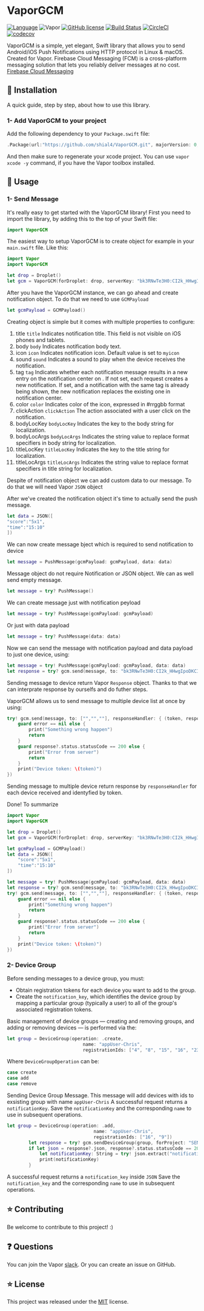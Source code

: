 # VaporGCM

[![Language](https://img.shields.io/badge/Swift-3.0-brightgreen.svg)](http://swift.org)
![Vapor](https://img.shields.io/badge/Vapor-2.x-green.svg)
[![GitHub license](https://img.shields.io/badge/license-MIT-blue.svg)](https://raw.githubusercontent.com/shial4/VaporGCM/master/license)
[![Build Status](https://travis-ci.org/shial4/VaporGCM.svg?branch=master)](https://travis-ci.org/shial4/VaporGCM)
[![CircleCI](https://circleci.com/gh/shial4/VaporGCM.svg?style=svg)](https://circleci.com/gh/shial4/VaporGCM)
[![codecov](https://codecov.io/gh/shial4/VaporGCM/branch/master/graph/badge.svg)](https://codecov.io/gh/shial4/VaporGCM)

VaporGCM is a simple, yet elegant, Swift library that allows you to send Android/iOS Push Notifications using HTTP protocol in Linux & macOS. Created for Vapor.
Firebase Cloud Messaging (FCM) is a cross-platform messaging solution that lets you reliably deliver messages at no cost.
[Firebase Cloud Messaging](https://firebase.google.com/docs/cloud-messaging/)

## 🔧 Installation

A quick guide, step by step, about how to use this library.

### 1- Add VaporGCM to your project

Add the following dependency to your `Package.swift` file:

```swift
.Package(url:"https://github.com/shial4/VaporGCM.git", majorVersion: 0, minor: 1)
```

And then make sure to regenerate your xcode project. You can use `vapor xcode -y` command, if you have the Vapor toolbox installed.

## 🚀 Usage

### 1- Send Message

It's really easy to get started with the VaporGCM library! First you need to import the library, by adding this to the top of your Swift file:
```swift
import VaporGCM
```
The easiest way to setup VaporGCM is to create object for example in your `main.swift` file. Like this:
```swift
import Vapor
import VaporGCM

let drop = Droplet()
let gcm = VaporGCM(forDroplet: drop, serverKey: "bk3RNwTe3H0:CI2k_HHwgIpoDKCIZvvDMExUdFQ3P1...")
```
After you have the VaporGCM instance, we can go ahead and create notification object. To do that we need to use `GCMPayload`
```swift
let gcmPayload = GCMPayload()
```
Creating object is simple but it comes with multiple properties to configure:
1. title `title`
Indicates notification title. This field is not visible on iOS phones and tablets.
2. body `body`
Indicates notification body text.
3. icon `icon`
Indicates notification icon. Default value is set to `myicon` 
4. sound `sound`
Indicates a sound to play when the device receives the notification.
5. tag `tag`
Indicates whether each notification message results in a new entry on the notification center on . If not set, each request creates a new notification. If set, and a notification with the same tag is already being shown, the new notification replaces the existing one in notification center.
6. color `color`
Indicates color of the icon, expressed in #rrggbb format
7. clickAction `clickAction`
The action associated with a user click on the notification.
8. bodyLocKey `bodyLocKey`
Indicates the key to the body string for localization.
9. bodyLocArgs `bodyLocArgs`
Indicates the string value to replace format specifiers in body string for localization.
10. titleLocKey `titleLocKey`
Indicates the key to the title string for localization.
11. titleLocArgs `titleLocArgs`
Indicates the string value to replace format specifiers in title string for localization.


Despite of notification object we can add custom data to our message. To do that we will need Vapor `JSON` object 

After we've created the notification object it's time to actually send the push message.
```swift
let data = JSON([
"score":"5x1",
"time":"15:10"
])
```
We can now create message bject which is required to send notification to device
```swift
let message = PushMessage(gcmPayload: gcmPayload, data: data)
```
Message object do not require Notification or JSON object. We can as well send empty message.
```swift
let message = try? PushMessage()
```
We can create message just with notification peyload
```swift
let message = try? PushMessage(gcmPayload: gcmPayload)
```
Or just with data payload
```swift
let message = try? PushMessage(data: data)
```

Now we can send the message with notification payload and data payload to just one device, using:
```swift
let message = try! PushMessage(gcmPayload: gcmPayload, data: data)
let response = try? gcm.send(message, to: "bk3RNwTe3H0:CI2k_HHwgIpoDKCIZvvDMExUdFQ3P1...")
```
Sending message to device return Vapor `Response` object. Thanks to that we can interprate response by ourselfs and do futher steps.

VaporGCM allows us to send message to multiple device list at once by using: 

```swift
try! gcm.send(message, to: ["","",""], responseHandler: { (token, response, error) in
    guard error == nil else {
        print("Something wrong happen")
        return
    }
    guard response?.status.statusCode == 200 else {
        print("Error from server")
        return
    }
    print("Device token: \(token)")
})
```
Sending message to multiple device return response by `responseHandler` for each device received and identyfied by token.

Done!
To summarize
```swift
import Vapor
import VaporGCM

let drop = Droplet()
let gcm = VaporGCM(forDroplet: drop, serverKey: "bk3RNwTe3H0:CI2k_HHwgIpoDKCIZvvDMExUdFQ3P1...")

let gcmPayload = GCMPayload()
let data = JSON([
    "score":"5x1",
    "time":"15:10"
])

let message = try! PushMessage(gcmPayload: gcmPayload, data: data)
let response = try? gcm.send(message, to: "bk3RNwTe3H0:CI2k_HHwgIpoDKCIZvvDMExUdFQ3P1...")
try! gcm.send(message, to: ["","",""], responseHandler: { (token, response, error) in
    guard error == nil else {
        print("Something wrong happen")
        return
    }
    guard response?.status.statusCode == 200 else {
        print("Error from server")
        return
    }
    print("Device token: \(token)")
})
```

### 2- Device Group

Before sending messages to a device group, you must:
- Obtain registration tokens for each device you want to add to the group.
- Create the `notification_key`, which identifies the device group by mapping a particular group (typically a user) to all of the group's associated registration tokens. 

Basic management of device groups — creating and removing groups, and adding or removing devices — is performed via the:
```swift
let group = DeviceGroup(operation: .create,
                            name: "appUser-Chris",
                            registrationIds: ["4", "8", "15", "16", "23", "42"])
```
Where `DeviceGroupOperation` can be:
```swift
case create
case add
case remove
```

Sending Device Group Message.
This message will add devices with ids to exsisting group with name `appUser-Chris`
A successful request returns a `notificationKey`.
Save the `notificationKey` and the corresponding `name` to use in subsequent operations.

```swift
let group = DeviceGroup(operation: .add,
                                name: "appUser-Chris",
                                registrationIds: ["16", "9"])
        let response = try? gcm.sendDeviceGroup(group, forProject: "SENDER_ID")
        if let json = response?.json, response?.status.statusCode == 200 {
            let notificationKey: String = try! json.extract("notification_key")
            print(notificationKey)
        }
```

A successful request returns a `notification_key` inside `JSON`
Save the `notification_key` and the corresponding `name` to use in subsequent operations.

## ⭐ Contributing

Be welcome to contribute to this project! :)

## ❓ Questions

You can join the Vapor [slack](http://vapor.team). Or you can create an issue on GitHub.

## ⭐ License

This project was released under the [MIT](license) license.
